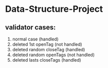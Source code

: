 # Data-Structure-Project
## validator cases:
1. normal case (handled)
2. deleted 1st openTag (not handled)
3. deleted random closeTag (handled)
4. deleted random openTags (not handled)
5. deleted lasts closeTags (handled)
